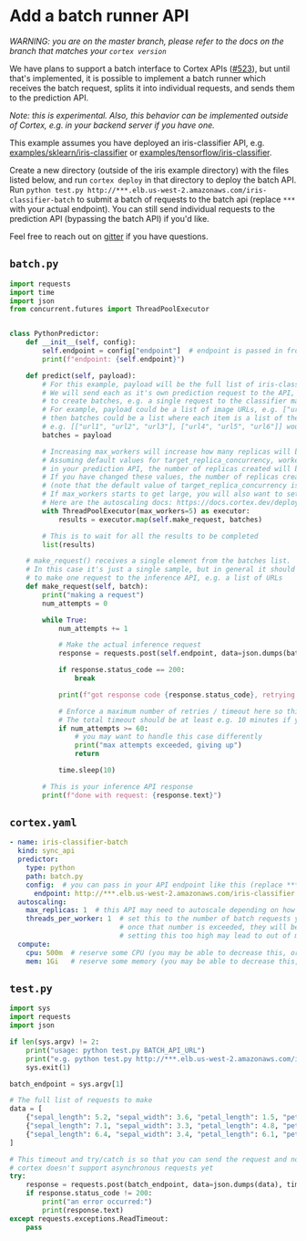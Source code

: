 # Add a batch runner API

_WARNING: you are on the master branch, please refer to the docs on the branch that matches your `cortex version`_

We have plans to support a batch interface to Cortex APIs ([#523](https://github.com/cortexlabs/cortex/issues/523)), but until that's implemented, it is possible to implement a batch runner which receives the batch request, splits it into individual requests, and sends them to the prediction API.

_Note: this is experimental. Also, this behavior can be implemented outside of Cortex, e.g. in your backend server if you have one._

<!-- CORTEX_VERSION_MINOR x2 -->
This example assumes you have deployed an iris-classifier API, e.g. [examples/sklearn/iris-classifier](https://github.com/cortexlabs/cortex/tree/master/examples/sklearn/iris-classifier) or [examples/tensorflow/iris-classifier](https://github.com/cortexlabs/cortex/tree/master/examples/tensorflow/iris-classifier).

Create a new directory (outside of the iris example directory) with the files listed below, and run `cortex deploy` in that directory to deploy the batch API. Run `python test.py http://***.elb.us-west-2.amazonaws.com/iris-classifier-batch` to submit a batch of requests to the batch api (replace `***` with your actual endpoint). You can still send individual requests to the prediction API (bypassing the batch API) if you'd like.

Feel free to reach out on [gitter](https://gitter.im/cortexlabs/cortex) if you have questions.

## `batch.py`

```python
import requests
import time
import json
from concurrent.futures import ThreadPoolExecutor


class PythonPredictor:
    def __init__(self, config):
        self.endpoint = config["endpoint"]  # endpoint is passed in from the API configuration
        print(f"endpoint: {self.endpoint}")

    def predict(self, payload):
        # For this example, payload will be the full list of iris-classifier prediction requests.
        # We will send each as it's own prediction request to the API, however it may be beneficial
        # to create batches, e.g. a single request to the classifier may contain 100 individual samples.
        # For example, payload could be a list of image URLs, e.g. ["url1", "url2", "url3", "url4", "url5", "url6"]
        # then batches could be a list where each item is a list of the image URLs to make in a single inference request
        # e.g. [["url1", "url2", "url3"], ["url4", "url5", "url6"]] would correspond to two requests to your inference API, each containing three URLs
        batches = payload

        # Increasing max_workers will increase how many replicas will be used for the batch request.
        # Assuming default values for target_replica_concurrency, workers_per_replica, and threads_per_worker
        # in your prediction API, the number of replicas created will be equal to max_workers.
        # If you have changed these values, the number of replicas created will be equal to max_workers / target_replica_concurrency
        # (note that the default value of target_replica_concurrency is workers_per_replica * threads_per_worker).
        # If max_workers starts to get large, you will also want to set the inference API's max_replica_concurrency to avoid long and imbalanced queue lengths
        # Here are the autoscaling docs: https://docs.cortex.dev/deployments/autoscaling
        with ThreadPoolExecutor(max_workers=5) as executor:
            results = executor.map(self.make_request, batches)

        # This is to wait for all the results to be completed
        list(results)

    # make_request() receives a single element from the batches list.
    # In this case it's just a single sample, but in general it should be the info necessary
    # to make one request to the inference API, e.g. a list of URLs
    def make_request(self, batch):
        print("making a request")
        num_attempts = 0

        while True:
            num_attempts += 1

            # Make the actual inference request
            response = requests.post(self.endpoint, data=json.dumps(batch))

            if response.status_code == 200:
                break

            print(f"got response code {response.status_code}, retrying...")

            # Enforce a maximum number of retries / timeout here so this request can't go on forever.
            # The total timeout should be at least e.g. 10 minutes if you want to allow for new instances to spin up
            if num_attempts >= 60:
                # you may want to handle this case differently
                print("max attempts exceeded, giving up")
                return

            time.sleep(10)

        # This is your inference API response
        print(f"done with request: {response.text}")
```

## `cortex.yaml`

```yaml
- name: iris-classifier-batch
  kind: sync_api
  predictor:
    type: python
    path: batch.py
    config:  # you can pass in your API endpoint like this (replace ***):
      endpoint: http://***.elb.us-west-2.amazonaws.com/iris-classifier
  autoscaling:
    max_replicas: 1  # this API may need to autoscale depending on how many batch requests, but disable it to start
    threads_per_worker: 1  # set this to the number of batch requests you'd like to be able to be able to work on at a time
                           # once that number is exceeded, they will be queued, which may be ok
                           # setting this too high may lead to out of memory errors
  compute:
    cpu: 500m  # reserve some CPU (you may be able to decrease this, or you may have to increase it)
    mem: 1Gi   # reserve some memory (you may be able to decrease this, or you may have to increase it)
```

## `test.py`

```python
import sys
import requests
import json

if len(sys.argv) != 2:
    print("usage: python test.py BATCH_API_URL")
    print("e.g. python test.py http://***.elb.us-west-2.amazonaws.com/iris-classifier-batch")
    sys.exit(1)

batch_endpoint = sys.argv[1]

# The full list of requests to make
data = [
    {"sepal_length": 5.2, "sepal_width": 3.6, "petal_length": 1.5, "petal_width": 0.3},
    {"sepal_length": 7.1, "sepal_width": 3.3, "petal_length": 4.8, "petal_width": 1.5},
    {"sepal_length": 6.4, "sepal_width": 3.4, "petal_length": 6.1, "petal_width": 2.6},
]

# This timeout and try/catch is so that you can send the request and not wait for it, since
# cortex doesn't support asynchronous requests yet
try:
    response = requests.post(batch_endpoint, data=json.dumps(data), timeout=0.05)
    if response.status_code != 200:
        print("an error occurred:")
        print(response.text)
except requests.exceptions.ReadTimeout:
    pass
```
